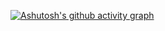 [![Ashutosh's github activity graph](https://github-readme-activity-graph.vercel.app/graph?username=tzhnahida&theme=github-compact)](https://github.com/ashutosh00710/github-readme-activity-graph)
